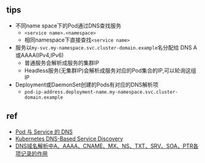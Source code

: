 
## tips
+ 不同name space下的Pod通过DNS查找服务
    - `<service name>.<namespace>`
    - 相同namespace下直接查找`<service name>`
+ 服务以`my-svc.my-namespace.svc.cluster-domain.example`名分配给 DNS A或AAAA(IPv4,IPv6)
    - 普通服务会解析成服务的集群IP
    - Headless服务(无集群IP)会解析成服务对应的Pod集合的IP,可以轮询这组IP
+ Deployment或DaemonSet创建的Pods有对应的DNS解析项
    - `pod-ip-address.deployment-name.my-namespace.svc.cluster-domain.example`
## ref
+ [Pod 与 Service 的 DNS](https://kubernetes.io/zh/docs/concepts/services-networking/dns-pod-service/)
+ [Kubernetes DNS-Based Service Discovery](https://github.com/kubernetes/dns/blob/master/docs/specification.md)
+ [DNS域名解析中A、AAAA、CNAME、MX、NS、TXT、SRV、SOA、PTR各项记录的作用](https://itbilu.com/other/relate/EyxzdVl3.html)